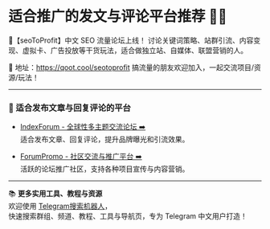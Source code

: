 # 适合推广的发文与评论平台推荐 📢📝

💬【seoToProfit】中文 SEO 流量论坛上线！
讨论关键词策略、站群引流、内容变现、虚拟卡、广告投放等干货玩法，适合做独立站、自媒体、联盟营销的人。

📌 地址：https://qoot.cool/seotoprofit
搞流量的朋友欢迎加入，一起交流项目/资源/玩法！

---

### 🔹 适合发布文章与回复评论的平台

- [IndexForum - 全球性多主题交流论坛 ➡️](https://qoot.cool/indexforum)  
适合发布文章、回复评论，提升品牌曝光和引流效果。

- [ForumPromo - 社区交流与推广平台 ➡️](https://qoot.cool/forumpromo)  
活跃的论坛推广社区，支持各种项目宣传与内容营销。

---

📚 **更多实用工具、教程与资源**  
欢迎使用 [Telegram搜索机器人](https://qoot.cool/SearchRobot)，  
快速搜索群组、频道、教程、工具与导航页，专为 Telegram 中文用户打造！
